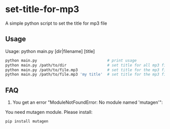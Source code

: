 # set-title-for-mp3
A simple python script to set the title for mp3 file

## Usage

Usage: python main.py [dir|filename] [title]

```sh
python main.py                               # print usage
python main.py /path/to/dir                  # set title for all mp3 files in the directory by filename
python main.py /path/to/file.mp3             # set title for the mp3 file by filename
python main.py /path/to/file.mp3 'my title'  # set title for the mp3 file by title
```

## FAQ

1. You get an error "ModuleNotFoundError: No module named 'mutagen'":

You need mutagen module. Please install:
```sh
pip install mutagen
```